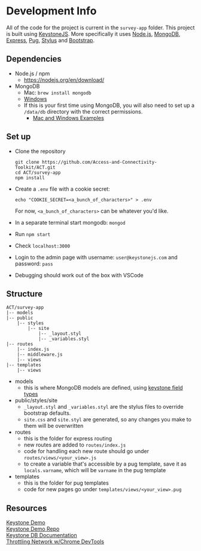 # Development Info

All of the code for the project is current in the `survey-app` folder. This project is built using [KeystoneJS](https://keystonejs.com/). More specifically it uses [Node.js](https://nodejs.org/en/), [MongoDB](https://www.mongodb.com/what-is-mongodb), [Express](https://expressjs.com/), [Pug](https://pugjs.org/api/getting-started.html), [Stylus](http://stylus-lang.com/) and [Bootstrap](https://getbootstrap.com/).

## Dependencies
* Node.js / npm
  * https://nodejs.org/en/download/
* MongoDB
  * Mac: `brew install mongodb`
  * [Windows](https://docs.mongodb.com/manual/tutorial/install-mongodb-on-windows/)
  * If this is your first time using MongoDB, you will also need to set up a `/data/db` directory with the correct permissions.
    * [Mac and Windows Examples](https://stackoverflow.com/questions/41420466/mongodb-shuts-down-with-code-100)

## Set up
* Clone the repository   

  ```
  git clone https://github.com/Access-and-Connectivity-Toolkit/ACT.git
  cd ACT/survey-app
  npm install
  ```
* Create a `.env` file with a cookie secret:   

  ```
  echo "COOKIE_SECRET=<a_bunch_of_characters>" > .env
  ```
  For now, `<a_bunch_of_characters>` can be whatever you'd like.  

* In a separate terminal start mongodb: `mongod`
* Run `npm start`
* Check `localhost:3000`
* Login to the admin page with username: `user@keystonejs.com` and password: `pass`
* Debugging should work out of the box with VSCode

## Structure
```
ACT/survey-app
|-- models
|-- public
    |-- styles
        |-- site
            |-- _layout.styl
            |-- _variables.styl
|-- routes
    |-- index.js
    |-- middleware.js
    |-- views
|-- templates
    |-- views
```
* models
  * this is where MongoDB models are defined, using [keystone field types](https://keystonejs.netlify.com/api/field/)
* public/styles/site
  * `_layout.styl` and `_variables.styl` are the stylus files to override bootstrap defaults.
  * `site.css` and `site.styl` are generated, so any changes you make to them will be overwritten
* routes
  * this is the folder for express routing
  * new routes are added to `routes/index.js`
  * code for handling each new route should go under `routes/views/<your_view>.js`
  * to create a variable that's accessible by a pug template, save it as `locals.varname`, which will be `varname` in the pug template
* templates
  * this is the folder for pug templates
  * code for new pages go under `templates/views/<your_view>.pug`

## Resources
[Keystone Demo](http://demo.keystonejs.com/)  
[Keystone Demo Repo](https://github.com/keystonejs/keystone-demo)  
[Keystone DB Documentation](https://keystonejs.netlify.com/documentation/database/)  
[Throttling Network w/Chrome DevTools](https://developers.google.com/web/tools/chrome-devtools/network-performance/network-conditions)
